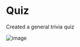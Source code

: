 # Quiz
Created a general trivia quiz


![image](https://user-images.githubusercontent.com/109123377/188290976-f7ffe8b2-8c4d-4aae-8864-efbb43631de9.png)
